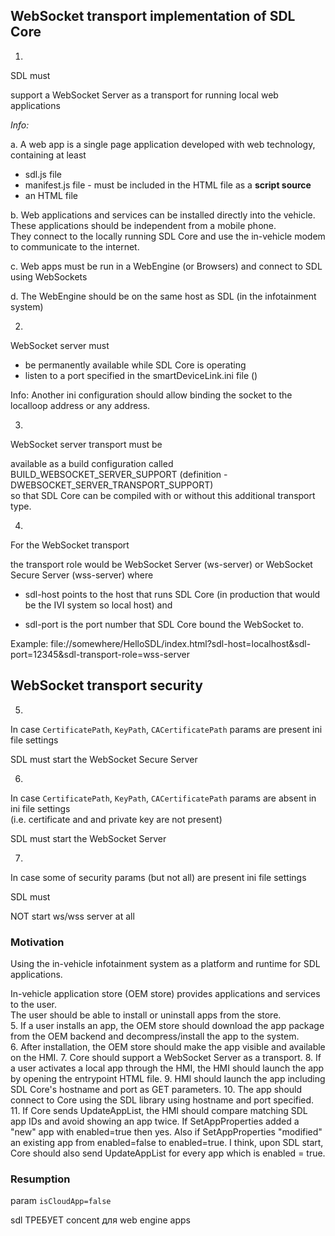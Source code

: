 ## WebSocket transport implementation of SDL Core

1. 
SDL must 

support a WebSocket Server as a transport for running local web applications

_Info:_

a. A web app is a single page application developed with web technology, containing at least 
- sdl.js file  
- manifest.js file - must be included in the HTML file as a **script source**
- an HTML file

b. Web applications and services can be installed directly into the vehicle. These applications should be independent from a mobile phone.  
They connect to the locally running SDL Core and use the in-vehicle modem to communicate to the internet. 

c. Web apps must be run in a WebEngine (or Browsers) and connect to SDL using WebSockets

d. The WebEngine should be on the same host as SDL (in the infotainment system)


2. 
WebSocket server must 

- be permanently available while SDL Core is operating 
- listen to a port specified in the smartDeviceLink.ini file ()

Info:
Another ini configuration should allow binding the socket to the localloop address or any address.

3. 
WebSocket server transport must be 

available as a build configuration called BUILD_WEBSOCKET_SERVER_SUPPORT (definition -DWEBSOCKET_SERVER_TRANSPORT_SUPPORT)  
so that SDL Core can be compiled with or without this additional transport type.

4. 
For the WebSocket transport

the transport role would be WebSocket Server (ws-server) or WebSocket Secure Server (wss-server) where

* sdl-host points to the host that runs SDL Core (in production that would be the IVI system so local host) and 

* sdl-port is the port number that SDL Core bound the WebSocket to.

Example: file://somewhere/HelloSDL/index.html?sdl-host=localhost&sdl-port=12345&sdl-transport-role=wss-server


## WebSocket transport security
5. 
In case
`CertificatePath`, `KeyPath`, `CACertificatePath` params are present ini file settings 

SDL must
start the WebSocket Secure Server

6. 
In case
`CertificatePath`, `KeyPath`, `CACertificatePath` params are absent in ini file settings   
(i.e. certificate and and private key are not present)

SDL must
start the WebSocket Server

7.  
In case
some of security params (but not all) are present ini file settings

SDL must

NOT start ws/wss server at all

### Motivation 
Using the in-vehicle infotainment system as a platform and runtime for SDL applications.

In-vehicle application store (OEM store) provides applications and services to the user.  
The user should be able to install or uninstall apps from the store.  
5. If a user installs an app, the OEM store should download the app package from the OEM backend and decompress/install the app to the system.  
6.	After installation, the OEM store should make the app visible and available on the HMI.
7.	Core should support a WebSocket Server as a transport.
8.	If a user activates a local app through the HMI, the HMI should launch the app by opening the entrypoint HTML file.
9.	HMI should launch the app including SDL Core's hostname and port as GET parameters.
10.	The app should connect to Core using the SDL library using hostname and port specified.
11.	If Core sends UpdateAppList, the HMI should compare matching SDL app IDs and avoid showing an app twice. If SetAppProperties added a "new" app with enabled=true then yes. Also if SetAppProperties "modified" an existing app from enabled=false to enabled=true.
I think, upon SDL start, 
Core should also send UpdateAppList for every app which is enabled = true.








### Resumption
param `isCloudApp=false`

sdl ТРЕБУЕТ concent для web engine apps

